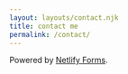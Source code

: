 ```yaml
---
layout: layouts/contact.njk
title: contact me
permalink: /contact/
---
```


Powered by [Netlify Forms](https://www.netlify.com/docs/form-handling/).
